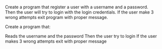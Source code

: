 Create a program that register a user with a username and a password. Then the user will try to login with the login credentials. If the user make 3 wrong attempts exit program with proper message.

Create a program that:

Reads the username and the password
Then the user try to login
If the user makes 3 wrong attempts exit with proper message
